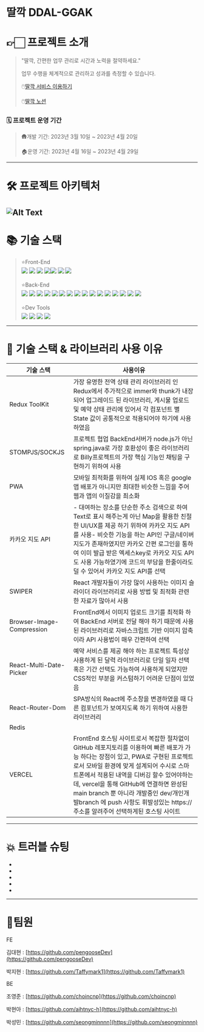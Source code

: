 # 딸깍 DDAL-GGAK

# **👉🏻** 프로젝트 소개

> "딸깍, 간편한 업무 관리로 시간과 노력을 절약하세요."
> 
> 
> 
> 업무 수행을 체계적으로 관리하고 성과를 측정할 수 있습니다.
> 
> 🖱️[딸깍 서비스 이용하기](https://ddal-ggak-fe.vercel.app/)
> 
> 🖱️[딸깍 노션](https://www.notion.so/e11016a0ca7a41a4932301027925670e)
> 

### 🗓️ 프로젝트 운영 기간

> 🛖개발 기간: 2023년 3월 10일 ~ 2023년 4월 20일
> 
> 
> 🏠운영 기간: 2023년 4월 16일 ~ 2023년 4월 29일
> 

---

# 🛠️ 프로젝트 아키텍처
![Alt Text](https://drive.google.com/uc?export=download&id=103oPx8kR-ckDIvgZw1ss_ihDbNd_5lBh)
---

# 📚 기술 스택

> ⭐Front-End<br>
> <img src="https://img.shields.io/badge/react-61DAFB?style=for-the-badge&logo=react&logoColor=white"> <img src="https://img.shields.io/badge/react query-FF4154?style=for-the-badge&logo=react&logoColor=white"> <img src="https://img.shields.io/badge/styled_components-DB7093?style=for-the-badge&logo=styledcomponents&logoColor=white"> <img src="https://img.shields.io/badge/vercel-000000?style=for-the-badge&logo=vercel&logoColor=white"><img src="https://img.shields.io/badge/reactrouter-CA4245?style=for-the-badge&logo=reactrouter&logoColor=white">  <img src="https://img.shields.io/badge/typescript-3178C6?style=for-the-badge&logo=typescript&logoColor=white"> <img src="https://img.shields.io/badge/react_hook_form-EC5990?style=for-the-badge&logo=reacthookform&logoColor=white"> <br><br>
 ⭐Back-End<br>
   <img src="https://img.shields.io/badge/spring-6DB33F?style=for-the-badge&logo=spring&logoColor=white"> <img src="https://img.shields.io/badge/spring boot-6DB33F?style=for-the-badge&logo=springboot&logoColor=white"> <img src="https://img.shields.io/badge/spring security-6DB33F?style=for-the-badge&logo=springsecurity&logoColor=white"> <img src="https://img.shields.io/badge/mysql-4479A1?style=for-the-badge&logo=mysql&logoColor=white"> <img src="https://img.shields.io/badge/gradle-02303A?style=for-the-badge&logo=gradle&logoColor=white"> <img src="https://img.shields.io/badge/nginx-009639?style=for-the-badge&logo=nginx&logoColor=white"> <img src="https://img.shields.io/badge/amazonaws-FF9900?style=for-the-badge&logo=amazonaws&logoColor=white"> <img src="https://img.shields.io/badge/amazon rds-527FFF?style=for-the-badge&logo=amazonrds&logoColor=white"> <img src="https://img.shields.io/badge/amazonec2-FF9900?style=for-the-badge&logo=amazonec2&logoColor=white"> <img src="https://img.shields.io/badge/amazon s3-569A31?style=for-the-badge&logo=amazons32&logoColor=white"> <img src="https://img.shields.io/badge/query_dsl-009CE9?style=for-the-badge&logo=querydsl&logoColor=white"> <img src="https://img.shields.io/badge/spring data-6DB33F?style=for-the-badge&logo=springdata&logoColor=white"> <img src="https://img.shields.io/badge/spring framework-6DB33F?style=for-the-badge&logo=springframework&logoColor=white"> <img src="https://img.shields.io/badge/spring webflux-6DB33F?style=for-the-badge&logo=springwebflux&logoColor=white"> <img src="https://img.shields.io/badge/JWT-000000?style=for-the-badge&logo=JsonWebTokens&logoColor=white"> <img src="https://img.shields.io/badge/github actions-2088FF?style=for-the-badge&logo=githubactions&logoColor=white"><br><br>
⭐Dev Tools<br><img src="https://img.shields.io/badge/github-181717?style=for-the-badge&logo=github&logoColor=white"> <img src="https://img.shields.io/badge/git-F05032?style=for-the-badge&logo=git&logoColor=white"> <img src="https://img.shields.io/badge/Visual Studio code-007ACC?style=for-the-badge&logo=visualstudiocode&logoColor=white"> <img src="https://img.shields.io/badge/IntelliJ-000000?style=for-the-badge&logo=intellij&logoColor=white">

---

# **📝 기술 스택 & 라이브러리 사용 이유**

| 기술 스택 | 사용이유 |
| --- | --- |
| Redux ToolKit | 가장 유명한 전역 상태 관리 라이브러리 인 Redux에서 추가적으로 immer와 thunk가 내장 되어 업그레이드 된 라이브러리, 게시물 업로드 및 예약 상태 관리에 있어서 각 컴포넌트 별 State 값이 공통적으로 적용되어야 하기에 사용 하였음 |
| STOMPJS/SOCKJS | 프로젝트 협업 BackEnd서버가 node.js가 아닌 spring.java로 가장 호환성이 좋은 라이브러리로 Billy프로젝트의 가장 핵심 기능인 채팅을 구현하기 위하여 사용 |
| PWA | 모바일 최적화를 위하여 실제 IOS 혹은 google 앱 배포가 아니지만 최대한 비슷한 느낌을 주어 웹과 앱의 이질감을 최소화 |
| 카카오 지도 API | - 대여하는 장소를 단순한 주소 검색으로 하여 Text로 표시 해주는게 아닌 Map을 활용한 친절한 UI/UX를 제공 하기 위하여 카카오 지도 API를 사용- 비슷한 기능을 하는 API인 구글/네이버 지도가 존재하였지만 카카오 간편 로그인을 통하여 이미 발급 받은 엑세스key로 카카오 지도 API도 사용 가능하였기에 코드의 부담을 한줄이라도 덜 수 있어서 카카오 지도 API를 선택 |
| SWIPER | React 개발자들이 가장 많이 사용하는 이미지 슬라이더 라이브러리로 사용 방법 및 최적화 관련한 자료가 많아서 사용 |
| Browser-Image-Compression | FrontEnd에서 이미지 업로드 크기를 최적화 하여 BackEnd 서버로 전달 해야 하기 때문에 사용된 라이브러리로 자바스크립트 기반 이미지 압축이라 API 사용법이 매우 간편하여 선택 |
| React-Multi-Date-Picker | 예약 서비스를 제공 해야 하는 프로젝트 특성상 사용하게 된 달력 라이브러리로 단일 일자 선택 혹은 기간 선택도 가능하여 사용하게 되었지만 CSS적인 부분을 커스텀하기 어려운 단점이 있었음 |
| React-Router-Dom | SPA방식의 React에 주소창을 변경하였을 때 다른 컴포넌트가 보여지도록 하기 위하여 사용한 라이브러리 |
| Redis |  |
| VERCEL | FrontEnd 호스팅 사이트로서 복잡한 절차없이 GitHub 레포지토리를 이용하여 빠른 배포가 가능 하다는 장점이 있고, PWA로 구현된 프로젝트로서 모바일 환경에 맞게 설계되어 수시로 스마트폰에서 적용된 내역을 디버깅 할수 있어야하는데, vercel을 통해 GitHub에 연결하면 완성된 main branch 뿐 아니라 개발중인 dev/개인개발branch 에 push 사항도 휘발성있는 https:// 주소를 알려주어 선택하게된 호스팅 사이트 |

---

# 💥 트러블 슈팅

- 
- 
- 
- 
- 

---

# 👥팀원

FE

김대현 : [https://github.com/pengooseDev](https://github.com/pengooseDev)

박지현 : [https://github.com/Taffymark1](https://github.com/Taffymark1)

BE

조영준 : [https://github.com/choincnp](https://github.com/choincnp)

박현아 : [https://github.com/aihtnyc-h](https://github.com/aihtnyc-h)

박성민 : [https://github.com/seongminnnn](https://github.com/seongminnnn)
